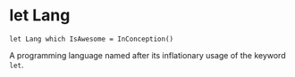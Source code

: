 # let Lang

```
let Lang which IsAwesome = InConception()
```

A programming language named after its inflationary
usage of the keyword `let`.






